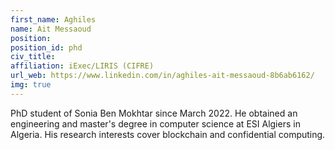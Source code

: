 ```yaml
---
first_name: Aghiles
name: Ait Messaoud
position:
position_id: phd
civ_title:
affiliation: iExec/LIRIS (CIFRE)
url_web: https://www.linkedin.com/in/aghiles-ait-messaoud-8b6ab6162/
img: true
---
```

PhD student of Sonia Ben Mokhtar since March 2022. He obtained an engineering and master's degree in computer science at ESI Algiers in Algeria. His research interests cover blockchain and confidential computing.